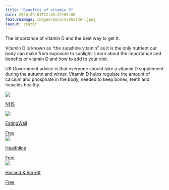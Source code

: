 ```yaml
---
title: "Benefits of vitamin D"
date: 2020-09-01T12:49:27+06:00
featureImage: images/ma/placeholder.jpeg
layout: static
---
```


The importance of vitamin D and the best way to get it.

Vitamin D is known as “the sunshine vitamin” as it is the only nutrient our body can make from exposure to sunlight. Learn about the importance and benefits of vitamin D and how to add to your diet.

UK Government advice is that everyone should take a vitamin D supplement during the autumn and winter. Vitamin D helps regulate the amount of calcium and phosphate in the body, needed to keep bones, teeth and muscles healthy.

<a class="ma-link" href="https://www.nhs.uk/conditions/vitamins-and-minerals/vitamin-d/"><div class="ma-card ma-card-Health"><div class="ma-icon"><img src ="/images/Icon-check - health - opacity.svg"/></div><div class="ma-name"><p>NHS</p></div><div class="ma-paid-text"><span></span></div></div></a><a class="ma-link" href="https://www.eatingwell.com/gallery/12814/recipes-to-get-more-vitamin-d/"><div class="ma-card ma-card-Health"><div class="ma-icon"><img src ="/images/Icon-check - health - opacity.svg"/></div><div class="ma-name"><p>EatingWell</p></div><div class="ma-paid-text"><span>Free</span></div></div></a><a class="ma-link" href="https://www.healthline.com/health/nutrition/vitamin-d-foods"><div class="ma-card ma-card-Health"><div class="ma-icon"><img src ="/images/Icon-check - health - opacity.svg"/></div><div class="ma-name"><p>Healthline</p></div><div class="ma-paid-text"><span>Free</span></div></div></a><a class="ma-link" href="https://www.hollandandbarrett.com/the-health-hub/vitamins-and-supplements/vitamins/vitamin-d/best-vitamin-d-supplements/"><div class="ma-card ma-card-Health"><div class="ma-icon"><img src ="/images/Icon-check - health - opacity.svg"/></div><div class="ma-name"><p>Holland & Barrett</p></div><div class="ma-paid-text"><span>Free</span></div></div></a>  

<br/><br/>






